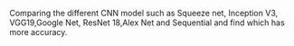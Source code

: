 Comparing the different CNN model such as Squeeze net, Inception V3, VGG19,Google Net, ResNet 18,Alex Net and Sequential and find which has more accuracy.
